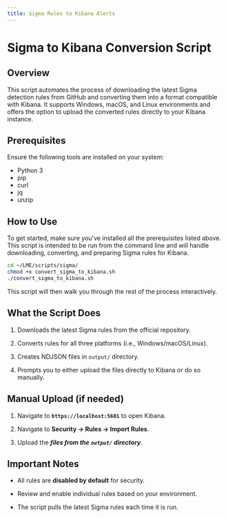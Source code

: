 ```yaml
---
title: Sigma Rules to Kibana Alerts 
---
```


# Sigma to Kibana Conversion Script

## Overview

This script automates the process of downloading the latest Sigma detection rules from GitHub and converting them into a format compatible with Kibana. It supports Windows, macOS, and Linux environments and offers the option to upload the converted rules directly to your Kibana instance.

## Prerequisites

Ensure the following tools are installed on your system:

- Python 3
- pip
- curl
- jq
- unzip

## How to Use

To get started, make sure you've installed all the prerequisites listed above. This script is intended to be run from the command line and will handle downloading, converting, and preparing Sigma rules for Kibana.

```bash
cd ~/LME/scripts/sigma/
chmod +x convert_sigma_to_kibana.sh
./convert_sigma_to_kibana.sh
```

This script will then walk you through the rest of the process interactively.

## What the Script Does

1. Downloads the latest Sigma rules from the official repository.
   
2. Converts rules for all three platforms (i.e., Windows/macOS/Linux).
   
3. Creates NDJSON files in `output/` directory.
 
4. Prompts you to either upload the files directly to Kibana or do so manually.

## Manual Upload (if needed)

1. Navigate to **`https://localhost:5601`** to open Kibana.
   
2. Navigate to **Security → Rules → Import Rules**.
   
3. Upload the ***files from the `output/` directory***.

## Important Notes

- All rules are **disabled by default** for security.
  
- Review and enable individual rules based on your environment.
  
- The script pulls the latest Sigma rules each time it is run.
  
